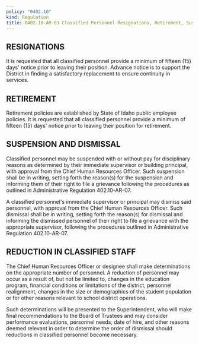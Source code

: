 ```yaml
---
policy: "0402.10"
kind: Regulation
title: 0402.10-AR-03 Classified Personnel Resignations, Retirement, Suspension and Dismissal
---
```


## RESIGNATIONS

It is requested that all classified personnel provide a minimum of fifteen (15) days' notice prior to leaving their position.  Advance notice is to support the District in finding a satisfactory replacement to ensure continuity in services.

## RETIREMENT

Retirement policies are established by State of Idaho public employee policies. It is requested that all classified personnel provide a minimum of fifteen (15) days' notice prior to leaving their position for retirement.

## SUSPENSION AND DISMISSAL

Classified personnel may be suspended with or without pay for disciplinary reasons as determined by their immediate supervisor or building principal, with approval from the Chief Human Resources Officer.  Such suspension shall be in writing, setting forth the reason(s) for the suspension and informing them of their right to file a grievance following the procedures as outlined in Administrative Regulation 402.10-AR-07.
 
A classified personnel's immediate supervisor or principal may dismiss said personnel, with approval from the Chief Human Resources Officer.  Such dismissal shall be in writing, setting forth the reason(s) for dismissal and informing the dismissed personnel of their right to file a grievance with the appropriate supervisor, following the procedures outlined in Administrative Regulation 402.10-AR-07.

## REDUCTION IN CLASSIFIED STAFF

The Chief Human Resources Officer or designee shall make determinations on the appropriate number of personnel. A reduction of personnel may occur as a result of, but not be limited to, changes in the education program, financial conditions or limitations of the district, personnel realignment, changes in the size or demographics of the student population or for other reasons relevant to school district operations.

Such determinations will be presented to the Superintendent, who will make final recommendations to the Board of Trustees and may consider performance evaluations, personnel needs, date of hire, and other reasons deemed relevant in order to determine the order of dismissal should reductions in classified personnel become necessary.

